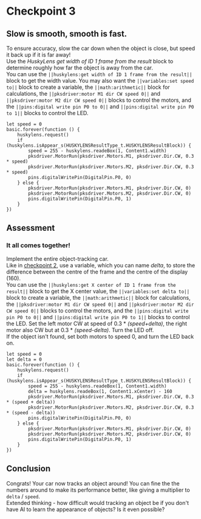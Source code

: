# Checkpoint 3

## Slow is smooth, smooth is fast.
To ensure accuracy, slow the car down when the object is close, but speed it back up if it is far away!  
Use the *HuskyLens get width of ID 1 frame from the result* block to determine roughly how far the object is away from the car.  
You can use the ``||huskylens:get width of ID 1 frame from the result||`` block to get the width value. You may also want the ``||variables:set speed to||`` block to create a variable, the ``||math:arithmetic||`` block for calculations, the ``||pksdriver:motor M1 dir CW speed 0||`` and ``||pksdriver:motor M2 dir CW speed 0||`` blocks to control the motors, and the ``||pins:digital write pin P0 to 0||`` and ``||pins:digital write pin P0 to 1||`` blocks to control the LED.
```blocks
let speed = 0
basic.forever(function () {
    huskylens.request()
    if (huskylens.isAppear_s(HUSKYLENSResultType_t.HUSKYLENSResultBlock)) {
        speed = 255 - huskylens.readeBox(1, Content1.width)
        pksdriver.MotorRun(pksdriver.Motors.M1, pksdriver.Dir.CW, 0.3 * speed)
        pksdriver.MotorRun(pksdriver.Motors.M2, pksdriver.Dir.CW, 0.3 * speed)
        pins.digitalWritePin(DigitalPin.P0, 0)
    } else {
        pksdriver.MotorRun(pksdriver.Motors.M1, pksdriver.Dir.CW, 0)
        pksdriver.MotorRun(pksdriver.Motors.M2, pksdriver.Dir.CW, 0)
        pins.digitalWritePin(DigitalPin.P0, 1)
    }
})
```

## Assessment
### It all comes together!
Implement the entire object-tracking car.  
Like in [checkpoint 2](/husky-car-tutorial/cp2), use a variable, which you can name *delta*, to store the difference between the centre of the frame and the centre of the display (160).  
You can use the ``||huskylens:get X center of ID 1 frame from the result||`` block to get the X center value, the ``||variables:set delta to||`` block to create a variable, the ``||math:arithmetic||`` block for calculations, the ``||pksdriver:motor M1 dir CW speed 0||`` and ``||pksdriver:motor M2 dir CW speed 0||`` blocks to control the motors, and the ``||pins:digital write pin P0 to 0||`` and ``||pins:digital write pin P0 to 1||`` blocks to control the LED.
Set the left motor CW at speed of 0.3 * *(speed+delta)*, the right motor also CW but at 0.3 * *(speed-delta)*. Turn the LED off.  
If the object isn't found, set both motors to speed 0, and turn the LED back on.  
```blocks
let speed = 0
let delta = 0
basic.forever(function () {
    huskylens.request()
    if (huskylens.isAppear_s(HUSKYLENSResultType_t.HUSKYLENSResultBlock)) {
        speed = 255 - huskylens.readeBox(1, Content1.width)
        delta = huskylens.readeBox(1, Content1.xCenter) - 160
        pksdriver.MotorRun(pksdriver.Motors.M1, pksdriver.Dir.CW, 0.3 * (speed + delta))
        pksdriver.MotorRun(pksdriver.Motors.M2, pksdriver.Dir.CW, 0.3 * (speed - delta))
        pins.digitalWritePin(DigitalPin.P0, 0)
    } else {
        pksdriver.MotorRun(pksdriver.Motors.M1, pksdriver.Dir.CW, 0)
        pksdriver.MotorRun(pksdriver.Motors.M2, pksdriver.Dir.CW, 0)
        pins.digitalWritePin(DigitalPin.P0, 1)
    }
})
```
## Conclusion
Congrats! Your car now tracks an object around! You can fine the the numbers around to make its performance better, like giving a multiplier to `delta` / `speed`.  
Extended thinking - how difficult would tracking an object be if you don't have AI to learn the appearance of objects? Is it even possible?  
<script src="https://makecode.com/gh-pages-embed.js"></script><script>makeCodeRender("{{ site.makecode.home_url }}", "{{ site.github.owner_name }}/{{ site.github.repository_name }}");</script>
